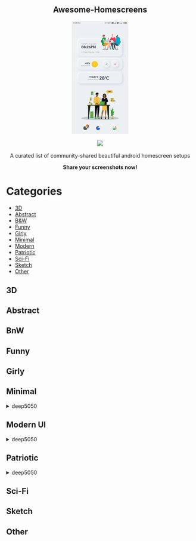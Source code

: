 <p align=center><h2 align=center>Awesome-Homescreens</h2></p>

<p align=center><img src="./default.jpg" height=30% width=30%></p>

<p align=center> <img src="https://cdn.rawgit.com/sindresorhus/awesome/d7305f38d29fed78fa85652e3a63e154dd8e8829/media/badge.svg"></p>

<p align=center>A curated list of community-shared beautiful android homescreen setups </p>
<p align=center><b>Share your screenshots now!</b></p>


# Categories
  * [3D](#3d)
  * [Abstract](#abstract)
  * [B&W](#bnw)
  * [Funny](#funny)
  * [Girly](#girly)
  * [Minimal](#minimal)
  * [Modern](#modern-UI)
  * [Patriotic](#patriotic)
  * [Sci-Fi](#sci-fi)
  * [Sketch](#sketch)
  * [Other](#other)


## 3D


## Abstract

## BnW

## Funny

## Girly

## Minimal

  <details>
    <summary>deep5050</summary>
    <p align=center><a href="./minimal/deep5050/1"><img src="./minimal/deep5050/1/1.png" height=25% width=25%></a></p>
<p align=center><a href="./minimal/deep5050/2"><img src="./minimal/deep5050/2/2.png" height=25% width=25%></a></p>
<p align=center><a href="./minimal/deep5050/3"><img src="./minimal/deep5050/3/3.jpg" height=25% width=25%></a></p>
  </details>


## Modern UI

  <details>
    <summary>deep5050</summary>
    <p align=center><a href="./modern/deep5050/1"><img src="./modern/deep5050/1/1.jpg" height=25% width=25%></a></p>
  </details>
  
## Patriotic


  <details>
    <summary>deep5050</summary>
    <p align=center><a href="./patriotic/deep5050/1"><img src="./patriotic/deep5050/1/1.png" height=25% width=25% ></a></p>

  </details>

## Sci-Fi

## Sketch

## Other

